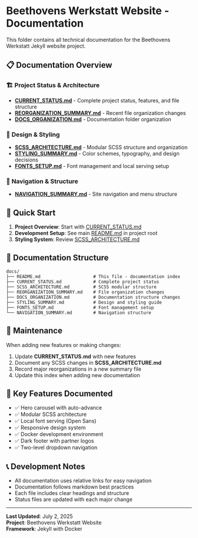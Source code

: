 # Beethovens Werkstatt Website - Documentation

This folder contains all technical documentation for the Beethovens Werkstatt Jekyll website project.

## 📋 Documentation Overview

### 🏗️ **Project Status & Architecture**
- **[CURRENT_STATUS.md](./CURRENT_STATUS.md)** - Complete project status, features, and file structure
- **[REORGANIZATION_SUMMARY.md](./REORGANIZATION_SUMMARY.md)** - Recent file organization changes
- **[DOCS_ORGANIZATION.md](./DOCS_ORGANIZATION.md)** - Documentation folder organization

### 🎨 **Design & Styling**
- **[SCSS_ARCHITECTURE.md](./SCSS_ARCHITECTURE.md)** - Modular SCSS structure and organization
- **[STYLING_SUMMARY.md](./STYLING_SUMMARY.md)** - Color schemes, typography, and design decisions
- **[FONTS_SETUP.md](./FONTS_SETUP.md)** - Font management and local serving setup

### 🧭 **Navigation & Structure**
- **[NAVIGATION_SUMMARY.md](./NAVIGATION_SUMMARY.md)** - Site navigation and menu structure

## 🚀 Quick Start

1. **Project Overview**: Start with [CURRENT_STATUS.md](./CURRENT_STATUS.md)
2. **Development Setup**: See main [README.md](../README.md) in project root
3. **Styling System**: Review [SCSS_ARCHITECTURE.md](./SCSS_ARCHITECTURE.md)

## 📁 Documentation Structure

```
docs/
├── README.md                    # This file - documentation index
├── CURRENT_STATUS.md            # Complete project status
├── SCSS_ARCHITECTURE.md         # SCSS modular structure
├── REORGANIZATION_SUMMARY.md    # File organization changes
├── DOCS_ORGANIZATION.md         # Documentation structure changes
├── STYLING_SUMMARY.md           # Design and styling guide
├── FONTS_SETUP.md               # Font management setup
└── NAVIGATION_SUMMARY.md        # Navigation structure
```

## 🔄 Maintenance

When adding new features or making changes:

1. Update **CURRENT_STATUS.md** with new features
2. Document any SCSS changes in **SCSS_ARCHITECTURE.md**
3. Record major reorganizations in a new summary file
4. Update this index when adding new documentation

## 🎯 Key Features Documented

- ✅ Hero carousel with auto-advance
- ✅ Modular SCSS architecture
- ✅ Local font serving (Open Sans)
- ✅ Responsive design system
- ✅ Docker development environment
- ✅ Dark footer with partner logos
- ✅ Two-level dropdown navigation

## 📞 Development Notes

- All documentation uses relative links for easy navigation
- Documentation follows markdown best practices
- Each file includes clear headings and structure
- Status files are updated with each major change

---

**Last Updated**: July 2, 2025  
**Project**: Beethovens Werkstatt Website  
**Framework**: Jekyll with Docker
